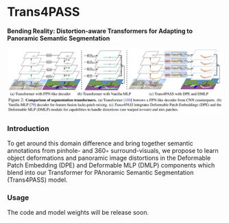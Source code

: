 # Trans4PASS
**Bending Reality: Distortion-aware Transformers for Adapting to Panoramic Semantic Segmentation**

![trans4pass](fig_trans4pass.png)



### Introduction

To get around this domain difference and bring together semantic annotations from pinhole- and 360◦ surround-visuals, we propose to learn object deformations and panoramic image distortions in the Deformable Patch Embedding (DPE) and Deformable MLP (DMLP) components which blend into our Transformer for PAnoramic Semantic Segmentation (Trans4PASS) model.



### Usage

The code and model weights will be release soon.
